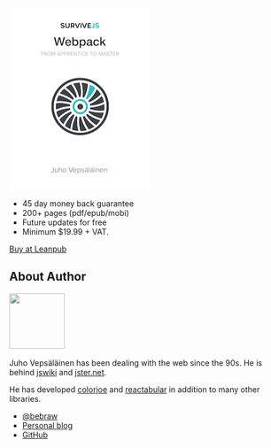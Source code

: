 <div class='front-cover-wrapper'>
  <img class='front-cover' src='images/title_page_small.png' width='255' height='329' />
</div>

* 45 day money back guarantee
* 200+ pages (pdf/epub/mobi)
* Future updates for free
* Minimum $19.99 + VAT.

<a class='btn' href='https://leanpub.com/survivejs_webpack_react'>Buy at Leanpub</a>

## About Author

<img src='https://www.gravatar.com/avatar/b26ec3c2769168c2cbc64cc3df9cdd9c?s=100" alt="Juho Vepsäläinen' class='author-photo' width='100' height='100' />

Juho Vepsäläinen has been dealing with the web since the 90s. He is behind [jswiki](https://github.com/bebraw/jswiki) and [jster.net](http://jster.net/).

He has developed [colorjoe](https://github.com/bebraw/colorjoe) and [reactabular](https://github.com/bebraw/reactabular) in addition to many other libraries.

* [@bebraw](https://twitter.com/bebraw)
* [Personal blog](http://nixtu.info)
* [GitHub](https://github.com/bebraw)
